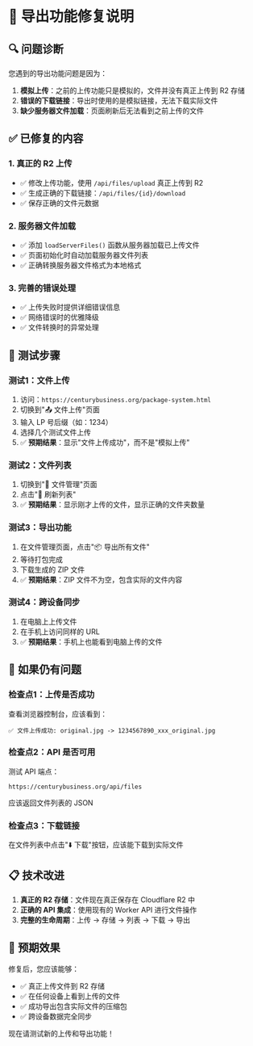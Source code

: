 # 🔧 导出功能修复说明

## 🔍 **问题诊断**
您遇到的导出功能问题是因为：
1. **模拟上传**：之前的上传功能只是模拟的，文件并没有真正上传到 R2 存储
2. **错误的下载链接**：导出时使用的是模拟链接，无法下载实际文件
3. **缺少服务器文件加载**：页面刷新后无法看到之前上传的文件

## ✅ **已修复的内容**

### 1. **真正的 R2 上传**
- ✅ 修改上传功能，使用 `/api/files/upload` 真正上传到 R2
- ✅ 生成正确的下载链接：`/api/files/{id}/download`
- ✅ 保存正确的文件元数据

### 2. **服务器文件加载**
- ✅ 添加 `loadServerFiles()` 函数从服务器加载已上传文件
- ✅ 页面初始化时自动加载服务器文件列表
- ✅ 正确转换服务器文件格式为本地格式

### 3. **完善的错误处理**
- ✅ 上传失败时提供详细错误信息
- ✅ 网络错误时的优雅降级
- ✅ 文件转换时的异常处理

## 🧪 **测试步骤**

### **测试1：文件上传**
1. 访问：`https://centurybusiness.org/package-system.html`
2. 切换到"📤 文件上传"页面
3. 输入 LP 号后缀（如：1234）
4. 选择几个测试文件上传
5. ✅ **预期结果**：显示"文件上传成功"，而不是"模拟上传"

### **测试2：文件列表**
1. 切换到"📂 文件管理"页面
2. 点击"🔄 刷新列表"
3. ✅ **预期结果**：显示刚才上传的文件，显示正确的文件夹数量

### **测试3：导出功能**
1. 在文件管理页面，点击"📦 导出所有文件"
2. 等待打包完成
3. 下载生成的 ZIP 文件
4. ✅ **预期结果**：ZIP 文件不为空，包含实际的文件内容

### **测试4：跨设备同步**
1. 在电脑上上传文件
2. 在手机上访问同样的 URL
3. ✅ **预期结果**：手机上也能看到电脑上传的文件

## 🔧 **如果仍有问题**

### **检查点1：上传是否成功**
查看浏览器控制台，应该看到：
```
✅ 文件上传成功: original.jpg -> 1234567890_xxx_original.jpg
```

### **检查点2：API 是否可用**
测试 API 端点：
```
https://centurybusiness.org/api/files
```
应该返回文件列表的 JSON

### **检查点3：下载链接**
在文件列表中点击"⬇️ 下载"按钮，应该能下载到实际文件

## 📋 **技术改进**

1. **真正的 R2 存储**：文件现在真正保存在 Cloudflare R2 中
2. **正确的 API 集成**：使用现有的 Worker API 进行文件操作
3. **完整的生命周期**：上传 → 存储 → 列表 → 下载 → 导出

## 🎯 **预期效果**

修复后，您应该能够：
- ✅ 真正上传文件到 R2 存储
- ✅ 在任何设备上看到上传的文件
- ✅ 成功导出包含实际文件的压缩包
- ✅ 跨设备数据完全同步

现在请测试新的上传和导出功能！
